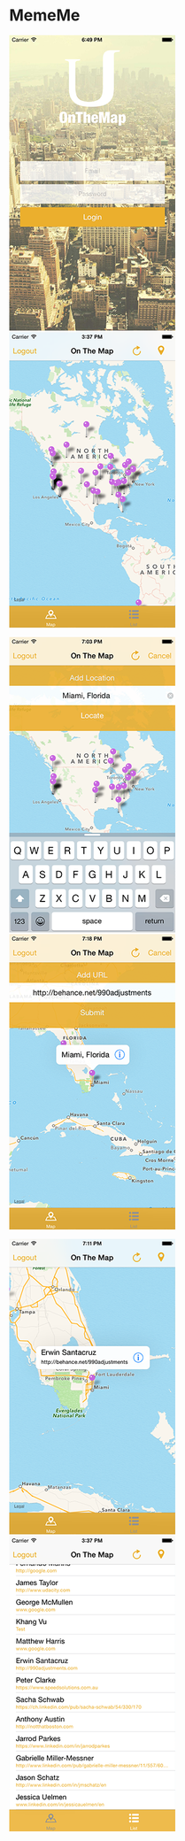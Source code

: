 # MemeMe 

![screenshot01](https://raw.githubusercontent.com/990adjustments/OnTheMap/master/ScreenShots/iOS-Simulator-Screen-Shot-01.png)  ![screenshot02](https://raw.githubusercontent.com/990adjustments/OnTheMap/master/ScreenShots/iOS-Simulator-Screen-Shot-02.png)

![screenshot01](https://raw.githubusercontent.com/990adjustments/OnTheMap/master/ScreenShots/iOS-Simulator-Screen-Shot-03.png)  ![screenshot03](https://raw.githubusercontent.com/990adjustments/OnTheMap/master/ScreenShots/iOS-Simulator-Screen-Shot-04.png)

![screenshot03](https://raw.githubusercontent.com/990adjustments/OnTheMap/master/ScreenShots/iOS-Simulator-Screen-Shot-05.png)  ![screenshot03](https://raw.githubusercontent.com/990adjustments/OnTheMap/master/ScreenShots/iOS-Simulator-Screen-Shot-06.png)

